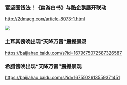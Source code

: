 ### 富坚圈钱法！《幽游白书》与酷企鹅展开联动
http://2dmacg.com/article-8073-1.html

![](http://2dmacg.com/data/attachment/portal/201709/01/032750fr018kpq68ra6v7i.jpeg)

### 土耳其傍晚出现“天降万雷”震撼景观
https://baijiahao.baidu.com/s?id=1679675072587326587

### 希腊傍晚出现“天降万雷”震撼景观
https://baijiahao.baidu.com/s?id=1675502613559371451
